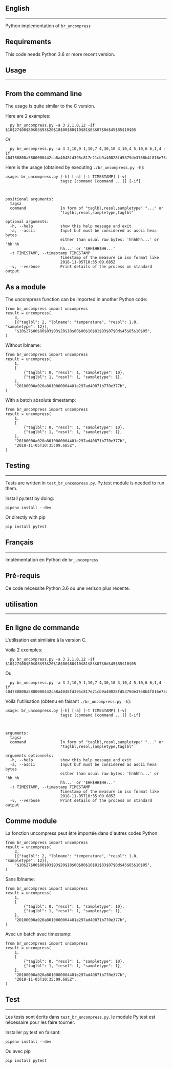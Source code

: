 English
------------ 
------------ 


Python implementation of `br_uncompress`

Requirements
------------ 

This code needs Python 3.6 or more recent version.

Usage
------------ 
------------ 

From the command line
------------ 

The usage is quite similar to the C version.

Here are 2 examples:

      py br_uncompress.py -a 3 2,1.0,12 -if $10$27$00$80$03$93$20$18$00$80$10$81$83$07$0d$45$85$10$05

Or

      py br_uncompress.py -a 3 2,10,9 1,10,7 4,30,10 3,10,4 5,10,6 6,1,4 -if 404780800a5800000442ca8a4048fd395c817e21cb9a40028fd5379de3768b4f816e75a6e376006e2d800066

Here is the usage (obtained by executing `./br_uncompress.py -h`):

    usage: br_uncompress.py [-h] [-a] [-t TIMESTAMP] [-v]
                            tagsz [command [command ...]] [-if]



    positional arguments:
      tagsz
      command               In form of "taglbl,resol,sampletype" "..." or
                            "taglbl,resol,sampletype,taglbl"

    optional arguments:
      -h, --help            show this help message and exit
      -a, --ascii           Input buf must be considered as ascii hexa bytes
                            either than usual raw bytes: 'hhhhhh...' or 'hh hh
                            hh...' or '$HH$HH$HH...'
      -t TIMESTAMP, --timestamp TIMESTAMP
                            Timestamp of the measure in iso format like
                            2018-11-05T10:35:09.685Z
      -v, --verbose         Print details of the process on standard output


As a module
------------ 

The uncompress function can be imported in another Python code:

    from br_uncompress import uncompress
    result = uncompress(
        3,
        [{"taglbl": 2, "lblname": "temperature", "resol": 1.0, "sampletype": 12}],
        "$10$27$00$80$03$93$20$18$00$80$10$81$83$07$0d$45$85$10$05",
    )

Without lblname:

    from br_uncompress import uncompress
    result = uncompress(
        1,
        [
            {"taglbl": 0, "resol": 1, "sampletype": 10},
            {"taglbl": 1, "resol": 1, "sampletype": 1},
        ],
        "20100000a020a8010000004401e297ad40871b770e377b",
    )


With a batch absolute timestamp:

    from br_uncompress import uncompress
    result = uncompress(
        1,
        [
            {"taglbl": 0, "resol": 1, "sampletype": 10},
            {"taglbl": 1, "resol": 1, "sampletype": 1},
        ],
        "20100000a020a8010000004401e297ad40871b770e377b",
        "2018-11-05T10:35:09.685Z",
    )

Testing
------------ 
------------ 

Tests are written in `test_br_uncompress.py`. Py.test module is needed to run them.

Install py.test by doing:

    pipenv install --dev

Or directly with pip

    pip install pytest


Français
------------ 
------------ 

Implémentation en Python de `br_uncompress`

Pré-requis
------------ 

Ce code nécessite Python 3.6 ou une verison plus récente.

utilisation
------------ 
------------ 

En ligne de commande
------------ 

L'utilisation est similaire à la version C.

Voilà 2 exemples:

      py br_uncompress.py -a 3 2,1.0,12 -if $10$27$00$80$03$93$20$18$00$80$10$81$83$07$0d$45$85$10$05

Ou

      py br_uncompress.py -a 3 2,10,9 1,10,7 4,30,10 3,10,4 5,10,6 6,1,4 -if 404780800a5800000442ca8a4048fd395c817e21cb9a40028fd5379de3768b4f816e75a6e376006e2d800066

Voilà l'utilisation (obtenu en faisant `./br_uncompress.py -h`):

    usage: br_uncompress.py [-h] [-a] [-t TIMESTAMP] [-v]
                            tagsz [command [command ...]] [-if]



    arguments:
      tagsz
      command               In form of "taglbl,resol,sampletype" "..." or
                            "taglbl,resol,sampletype,taglbl"

    arguments optionnels:
      -h, --help            show this help message and exit
      -a, --ascii           Input buf must be considered as ascii hexa bytes
                            either than usual raw bytes: 'hhhhhh...' or 'hh hh
                            hh...' or '$HH$HH$HH...'
      -t TIMESTAMP, --timestamp TIMESTAMP
                            Timestamp of the measure in iso format like
                            2018-11-05T10:35:09.685Z
      -v, --verbose         Print details of the process on standard output


Comme module
------------ 

La fonction uncompress peut être importée dans d'autres codes Python:

    from br_uncompress import uncompress
    result = uncompress(
        3,
        [{"taglbl": 2, "lblname": "temperature", "resol": 1.0, "sampletype": 12}],
        "$10$27$00$80$03$93$20$18$00$80$10$81$83$07$0d$45$85$10$05",
    )

Sans lblname:

    from br_uncompress import uncompress
    result = uncompress(
        1,
        [
            {"taglbl": 0, "resol": 1, "sampletype": 10},
            {"taglbl": 1, "resol": 1, "sampletype": 1},
        ],
        "20100000a020a8010000004401e297ad40871b770e377b",
    )


Avec un batch avec timestamp:

    from br_uncompress import uncompress
    result = uncompress(
        1,
        [
            {"taglbl": 0, "resol": 1, "sampletype": 10},
            {"taglbl": 1, "resol": 1, "sampletype": 1},
        ],
        "20100000a020a8010000004401e297ad40871b770e377b",
        "2018-11-05T10:35:09.685Z",
    )

Test
------------ 
------------ 

Les tests sont écrits dans `test_br_uncompress.py`. le module Py.test est nécessaire pour les faire tourner.

Installer py.test en faisant:

    pipenv install --dev

Ou avec pip

    pip install pytest


